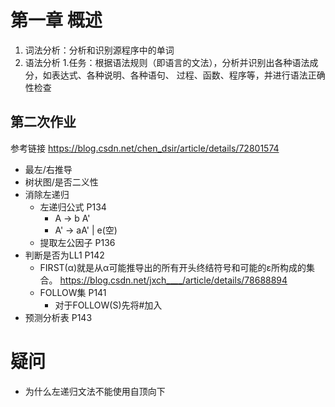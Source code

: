 # 第一章 概述
1. 词法分析：分析和识别源程序中的单词  
2. 语法分析
1.任务：根据语法规则（即语言的文法），分析并识别出各种语法成分，如表达式、各种说明、各种语句、
过程、函数、程序等，并进行语法正确性检查
## 第二次作业
参考链接 https://blog.csdn.net/chen_dsir/article/details/72801574
+ 最左/右推导
+ 树状图/是否二义性
+ 消除左递归
  + 左递归公式 P134
    + A -> b A'
    + A' -> aA' | e(空)
  + 提取左公因子 P136
+ 判断是否为LL1 P142
  + FIRST(α)就是从α可能推导出的所有开头终结符号和可能的ε所构成的集合。 https://blog.csdn.net/jxch____/article/details/78688894
  + FOLLOW集 P141
    + 对于FOLLOW(S)先将#加入
+ 预测分析表 P143


# 疑问 
+ 为什么左递归文法不能使用自顶向下